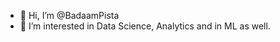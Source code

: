 - 👋 Hi, I’m @BadaamPista
- 👀 I’m interested in Data Science, Analytics and in ML as well.

<!---
ANUJ CHAUDHARY/BadaamPista is a ✨ special ✨ repository because its `README.md` (this file) appears on your GitHub profile.
You can click the Preview link to take a look at your changes.
--->
